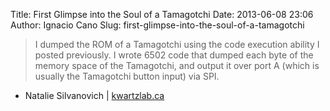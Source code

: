 Title: First Glimpse into the Soul of a Tamagotchi
Date: 2013-06-08 23:06
Author: Ignacio Cano
Slug: first-glimpse-into-the-soul-of-a-tamagotchi

> I dumped the ROM of a Tamagotchi using the code execution ability I
> posted previously. I wrote 6502 code that dumped each byte of the
> memory space of the Tamagotchi, and output it over port A (which is
> usually the Tamagotchi button input) via SPI.

- Natalie Silvanovich | [kwartzlab.ca][]

  [kwartzlab.ca]: http://www.kwartzlab.ca/2013/05/first-glimpse-soul-tamagotchi/
    "First Glimpse into the Soul of a Tamagotchi"
